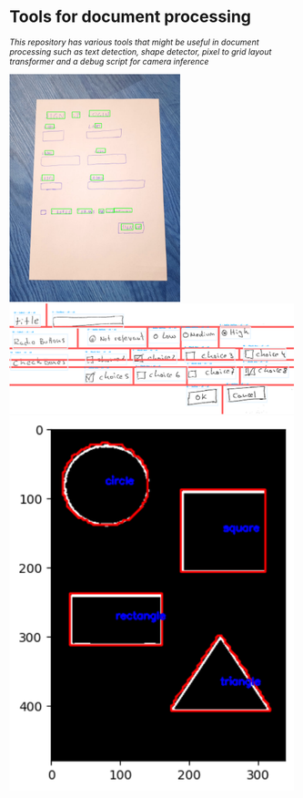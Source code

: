 
# Tools for document processing

*This repository has various tools that might be useful in document processing such as text detection, shape detector, pixel to grid layout transformer and a debug script for camera inference*



<img src="figures/figure2.png" alt="download" width="300" style="inline">

<img src="figures/figure1.png" alt="download" width="500" style="inline">

<img src="figures/figure3.png" alt="download" width="500" style="inline">
